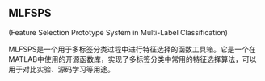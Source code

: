 ## MLFSPS
(Feature Selection Prototype System in Multi-Label Classification)

MLFSPS是一个用于多标签分类过程中进行特征选择的函数工具箱。它是一个在MATLAB中使用的开源函数库，实现了多标签分类中常用的特征选择算法，可以用于对比实验、源码学习等用途。
